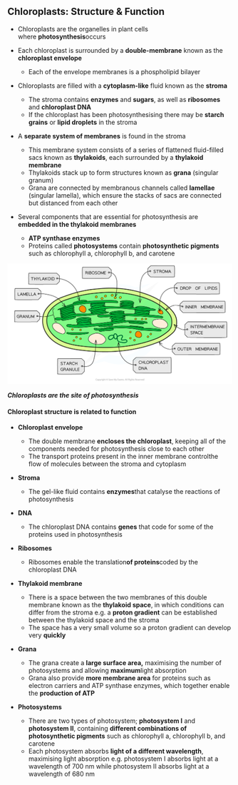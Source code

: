 ## Chloroplasts: Structure & Function

* Chloroplasts are the organelles in plant cells where **photosynthesis**occurs
* Each chloroplast is surrounded by a **double-membrane** known as the **chloroplast envelope**

  + Each of the envelope membranes is a phospholipid bilayer
* Chloroplasts are filled with a **cytoplasm-like** fluid known as the **stroma**

  + The stroma contains **enzymes** and **sugars**, as well as **ribosomes** and **chloroplast DNA**
  + If the chloroplast has been photosynthesising there may be **starch grains** or **lipid droplets** in the stroma
* A **separate system of membranes** is found in the stroma

  + This membrane system consists of a series of flattened fluid-filled sacs known as **thylakoids**, each surrounded by a **thylakoid membrane**
  + Thylakoids stack up to form structures known as **grana** (singular granum)
  + Grana are connected by membranous channels called **lamellae** (singular lamella), which ensure the stacks of sacs are connected but distanced from each other
* Several components that are essential for photosynthesis are **embedded in the thylakoid membranes**

  + **ATP synthase enzymes**
  + Proteins called **photosystems** contain **photosynthetic pigments** such as chlorophyll a, chlorophyll b, and carotene

![Cell components_Chloroplast](Cell-components_Chloroplast.png)

***Chloroplasts are the site of photosynthesis***

#### Chloroplast structure is related to function

* **Chloroplast envelope**

  + The double membrane **encloses the chloroplast**, keeping all of the components needed for photosynthesis close to each other
  + The transport proteins present in the inner membrane controlthe flow of molecules between the stroma and cytoplasm
* **Stroma**

  + The gel-like fluid contains **enzymes**that catalyse the reactions of photosynthesis
* **DNA**

  + The chloroplast DNA contains **genes** that code for some of the proteins used in photosynthesis
* **Ribosomes**

  + Ribosomes enable the translation**of proteins**coded by the chloroplast DNA
* **Thylakoid membrane**

  + There is a space between the two membranes of this double membrane known as the **thylakoid space**, in which conditions can differ from the stroma e.g. a **proton gradient** can be established between the thylakoid space and the stroma
  + The space has a very small volume so a proton gradient can develop very **quickly**
* **Grana**

  + The grana create a **large surface area,** maximising the number of photosystems and allowing **maximum**light absorption
  + Grana also provide **more membrane area** for proteins such as electron carriers and ATP synthase enzymes, which together enable the **production of ATP**
* **Photosystems**

  + There are two types of photosystem; **photosystem I** and **photosystem II**, containing **different combinations of photosynthetic pigments** such as chlorophyll a, chlorophyll b, and carotene
  + Each photosystem absorbs **light of a different wavelength**, maximising light absorption e.g. photosystem I absorbs light at a wavelength of 700 nm while photosystem II absorbs light at a wavelength of 680 nm